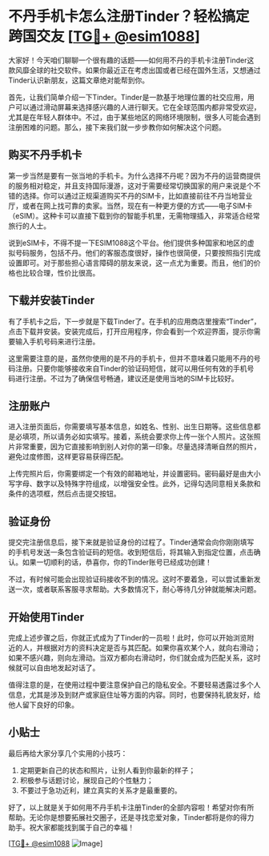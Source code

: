 # 不丹手机卡怎么注册Tinder？轻松搞定跨国交友 [[TG💪+ @esim1088](https://t.me/s/esim1088)]

大家好！今天咱们聊聊一个很有趣的话题——如何用不丹的手机卡注册Tinder这款风靡全球的社交软件。如果你最近正在考虑出国或者已经在国外生活，又想通过Tinder认识新朋友，这篇文章绝对能帮到你。

首先，让我们简单介绍一下Tinder。Tinder是一款基于地理位置的社交应用，用户可以通过滑动屏幕来选择感兴趣的人进行聊天。它在全球范围内都非常受欢迎，尤其是在年轻人群体中。不过，由于某些地区的网络环境限制，很多人可能会遇到注册困难的问题。那么，接下来我们就一步步教你如何解决这个问题。

## 购买不丹手机卡

第一步当然是要有一张当地的手机卡。为什么选择不丹呢？因为不丹的运营商提供的服务相对稳定，并且支持国际漫游，这对于需要经常切换国家的用户来说是个不错的选择。你可以通过正规渠道购买不丹的SIM卡，比如直接前往不丹当地营业厅，或者在网上找可靠的卖家。当然，现在有一种更方便的方式——电子SIM卡（eSIM）。这种卡可以直接下载到你的智能手机里，无需物理插入，非常适合经常旅行的人士。

说到eSIM卡，不得不提一下ESIM1088这个平台。他们提供多种国家和地区的虚拟号码服务，包括不丹。他们的客服态度很好，操作也很简便，只要按照指引完成设置即可。对于那些担心语言障碍的朋友来说，这一点尤为重要。而且，他们的价格也比较合理，性价比很高。

## 下载并安装Tinder

有了手机卡之后，下一步就是下载Tinder了。在手机的应用商店里搜索“Tinder”，点击下载并安装。安装完成后，打开应用程序，你会看到一个欢迎界面，提示你需要输入手机号码来进行注册。

这里需要注意的是，虽然你使用的是不丹的手机卡，但并不意味着只能用不丹的号码注册。只要你能够接收来自Tinder的验证码短信，就可以用任何有效的手机号码进行注册。不过为了确保信号畅通，建议还是使用当地的SIM卡比较好。

## 注册账户

进入注册页面后，你需要填写基本信息，如姓名、性别、出生日期等。这些信息都是必填项，所以请务必如实填写。接着，系统会要求你上传一张个人照片。这张照片非常重要，因为它直接影响到别人对你的第一印象。尽量选择清晰自然的照片，避免过度修图，这样更容易获得匹配。

上传完照片后，你需要绑定一个有效的邮箱地址，并设置密码。密码最好是由大小写字母、数字以及特殊字符组成，以增强安全性。此外，记得勾选同意相关条款和条件的选项框，然后点击提交按钮。

## 验证身份

提交完注册信息后，接下来就是验证身份的过程了。Tinder通常会向你刚刚填写的手机号发送一条包含验证码的短信。收到短信后，将其输入到指定位置，点击确认。如果一切顺利的话，恭喜你，你的Tinder账号已经成功创建！

不过，有时候可能会出现验证码接收不到的情况。这时不要着急，可以尝试重新发送一次，或者联系客服寻求帮助。大多数情况下，耐心等待几分钟就能解决问题。

## 开始使用Tinder

完成上述步骤之后，你就正式成为了Tinder的一员啦！此时，你可以开始浏览附近的人，并根据对方的资料决定是否与其匹配。如果你喜欢某个人，就向右滑动；如果不感兴趣，则向左滑动。当双方都向右滑动时，你们就会成为匹配关系，这时候就可以自由地发起对话了。

值得注意的是，在使用过程中要注意保护自己的隐私安全。不要轻易透露过多个人信息，尤其是涉及到财产或家庭住址等方面的内容。同时，也要保持礼貌友好，给他人留下良好的印象。

## 小贴士

最后再给大家分享几个实用的小技巧：

1. 定期更新自己的状态和照片，让别人看到你最新的样子；
2. 积极参与话题讨论，展现自己的个性魅力；
3. 不要过于急功近利，建立真实的关系才是最重要的。

好了，以上就是关于如何用不丹手机卡注册Tinder的全部内容啦！希望对你有所帮助。无论你是想要拓展社交圈子，还是寻找恋爱对象，Tinder都将是你的得力助手。祝大家都能找到属于自己的幸福！

[[TG💪+ @esim1088](https://t.me/s/esim1088) ![Image](https://i.postimg.cc/4NQfJmqS/Snipaste-2025-05-13-00-14-12.png)]